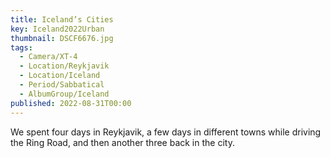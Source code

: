 ```yaml
---
title: Iceland’s Cities
key: Iceland2022Urban
thumbnail: DSCF6676.jpg
tags:
  - Camera/XT-4
  - Location/Reykjavik
  - Location/Iceland
  - Period/Sabbatical
  - AlbumGroup/Iceland
published: 2022-08-31T00:00
---
```

We spent four days in Reykjavik, a few days in different towns while driving the Ring Road, and then another three back in the city.
